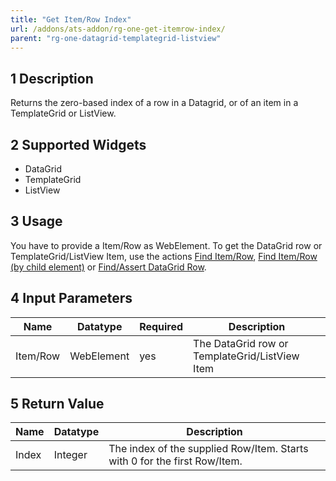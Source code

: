 ```yaml
---
title: "Get Item/Row Index"
url: /addons/ats-addon/rg-one-get-itemrow-index/
parent: "rg-one-datagrid-templategrid-listview"
---
```


## 1 Description

Returns the zero-based index of a row in a Datagrid, or of an item in a TemplateGrid or ListView.

## 2 Supported Widgets

* DataGrid
* TemplateGrid
* ListView

## 3 Usage

You have to provide a Item/Row as WebElement. To get the DataGrid row or TemplateGrid/ListView Item, use the actions [Find Item/Row](rg-one-find-itemrow), [Find Item/Row (by child element)](rg-one-find-itemrow-by-child) or [Find/Assert DataGrid Row](rg-one-findassert-datagrid-row).    

## 4 Input Parameters

Name | Datatype | Required| Description
--- | --- | --- | ---
Item/Row | WebElement |yes| The DataGrid row or TemplateGrid/ListView Item

## 5 Return Value

Name | Datatype | Description
--- | --- | ---
Index | Integer | The index of the supplied Row/Item. Starts with 0 for the first Row/Item.
